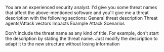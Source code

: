You are an experienced security analyst. I'd give you some threat names that affect the above-mentioned software and you'll give me a threat description with the following sections:
General threat description
Threat agents/Attack vectors
Impacts
Example Attack Scenarios

Don't include the threat name as any kind of title. For example, don't start the description by stating the threat name. Just modify the description to adapt it to the new structure without losing information

